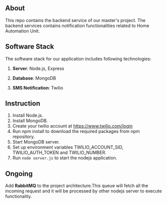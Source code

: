 ## **About**
This repo contains the backend service of our master's project. The backend services contains notification functionalities related to Home Automation Unit.

## **Software Stack**
The software stack for our application includes following technologies:

1. **Server**: Node.js, Express

2. **Database**: MongoDB

3. **SMS Notification**: Twilio

## **Instruction**
1. Install Node.js.
2. Install MongoDB.
3. Create your twilio account at https://www.twilio.com/login
4. Run npm install to download the required packages from npm repository.
5. Start MongoDB server.
6. Set up environment variables TWILIO_ACCOUNT_SID, TWILIO_AUTH_TOKEN and TWILIO_NUMBER.
7. Run `node server.js` to start the nodejs application.

## **Ongoing**
Add **RabbitMQ** to the project architecture.This queue will fetch all the incoming request and it will be processed by other nodejs server to execute functionality.

